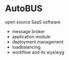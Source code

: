 # AutoBUS
open source SaaS software
  - message broker
  - application module
  - deployment management
  - loadbalancing
  - workflow and its wysiwyg
